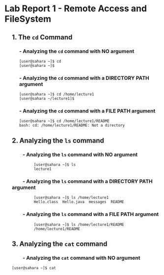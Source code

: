 # Lab Report 1 - Remote Access and FileSystem

<ul>
  
## 1. The `cd` Command

<ul>

### - Analyzing the `cd` command with **NO** argument

```
[user@sahara ~]$ cd
[user@sahara ~]$
```

### - Analyzing the `cd` command with a **DIRECTORY PATH** argument

``` 
[user@sahara ~]$ cd /home/lecture1
[user@sahara ~/lecture1]$ 
```

### - Analyzing the `cd` command with a **FILE PATH** argument

```
[user@sahara ~]$ cd /home/lecture1/README
bash: cd: /home/lecture1/README: Not a directory
```

</ul>

## 2. Analyzing the `ls` command

### &nbsp;&nbsp;&nbsp;&nbsp;&nbsp;&nbsp;&nbsp;&nbsp; - Analyzing the `ls` command with **NO** argument

<ul><ul><ul>

```
[user@sahara ~]$ ls
lecture1
```

</ul></ul></ul>

### &nbsp;&nbsp;&nbsp;&nbsp;&nbsp;&nbsp;&nbsp;&nbsp; - Analyzing the `ls` command with a **DIRECTORY PATH** argument

<ul><ul><ul>

```
[user@sahara ~]$ ls /home/lecture1
Hello.class  Hello.java  messages  README
```

</ul></ul></ul>

### &nbsp;&nbsp;&nbsp;&nbsp;&nbsp;&nbsp;&nbsp;&nbsp; - Analyzing the `ls` command with a **FILE PATH** argument

<ul><ul><ul>

```
[user@sahara ~]$ ls /home/lecture1/README
/home/lecture1/README
```

</ul></ul></ul>

## 3. Analyzing the `cat` command

### &nbsp;&nbsp;&nbsp;&nbsp;&nbsp;&nbsp;&nbsp;&nbsp; - Analyzing the `cat` command with **NO** argument


```
[user@sahara ~]$ cat

```

</ul>
